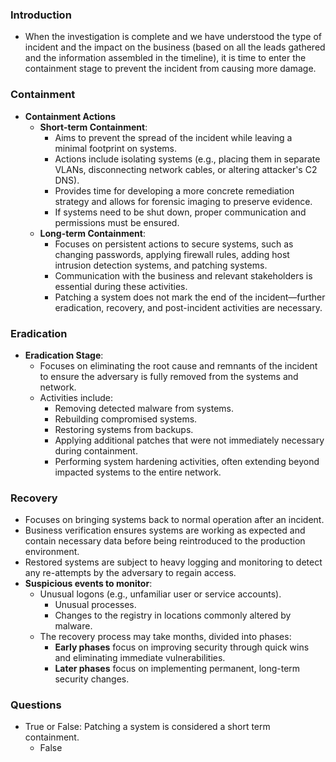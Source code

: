 ### Introduction
- When the investigation is complete and we have understood the type of incident and the impact on the business (based on all the leads gathered and the information assembled in the timeline), it is time to enter the containment stage to prevent the incident from causing more damage.



### Containment
- **Containment Actions**
    - **Short-term Containment**:
        - Aims to prevent the spread of the incident while leaving a minimal footprint on systems.
        - Actions include isolating systems (e.g., placing them in separate VLANs, disconnecting network cables, or altering attacker's C2 DNS).
        - Provides time for developing a more concrete remediation strategy and allows for forensic imaging to preserve evidence.
        - If systems need to be shut down, proper communication and permissions must be ensured.
    - **Long-term Containment**:
        - Focuses on persistent actions to secure systems, such as changing passwords, applying firewall rules, adding host intrusion detection systems, and patching systems.
        - Communication with the business and relevant stakeholders is essential during these activities.
        - Patching a system does not mark the end of the incident—further eradication, recovery, and post-incident activities are necessary.



### Eradication
- **Eradication Stage**:
    - Focuses on eliminating the root cause and remnants of the incident to ensure the adversary is fully removed from the systems and network.
    - Activities include:
        - Removing detected malware from systems.
        - Rebuilding compromised systems.
        - Restoring systems from backups.
        - Applying additional patches that were not immediately necessary during containment.
        - Performing system hardening activities, often extending beyond impacted systems to the entire network.



### Recovery
- Focuses on bringing systems back to normal operation after an incident.
- Business verification ensures systems are working as expected and contain necessary data before being reintroduced to the production environment.
-  Restored systems are subject to heavy logging and monitoring to detect any re-attempts by the adversary to regain access.
-  **Suspicious events to monitor**:
	- Unusual logons (e.g., unfamiliar user or service accounts).
        - Unusual processes.
        - Changes to the registry in locations commonly altered by malware.
    - The recovery process may take months, divided into phases:
        - **Early phases** focus on improving security through quick wins and eliminating immediate vulnerabilities.
        - **Later phases** focus on implementing permanent, long-term security changes.



### Questions
- True or False: Patching a system is considered a short term containment.
	- False